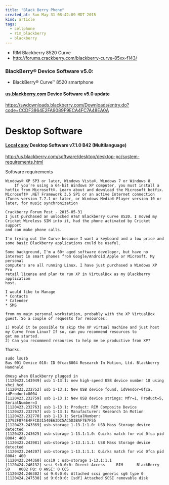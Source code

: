 ```yaml
---
title: "Black Berry Phone"
created_at: Sun May 31 08:42:09 MDT 2015
kind: article
tags:
  - cellphone
  - rim_blackberry
  - blackberry
---
```


* RIM Blackberry 8520 Curve
* http://forums.crackberry.com/blackberry-curve-85xx-f143/


### BlackBerry® Device Software v5.0:

* BlackBerry® Curve™ 8520 smartphone

#### [us.blackberry.com](http://us.blackberry.com/software/smartphones/bb-5/compatibility.html) Device Software v5.0 update

https://swdownloads.blackberry.com/Downloads/entry.do?code=CCDF3864E2FA9089F9ECA4FC7A48EA0A



# Desktop Software

#### [Local copy](/assets/other/710_b042_multilanguage.exe) Desktop Software v7.1.0 B42 (Multilanguage)






http://us.blackberry.com/software/desktop/desktop-pc/system-requirements.html


Software requirements

    Windows® XP SP3 or later, Windows Vista®, Windows 7 or Windows 8
        If you’re using a 64-bit Windows XP computer, you must install a hotfix from Microsoft®. Learn about and download the Microsoft hotfix.
    Microsoft® .NET Framework 3.5 SP1 or an active Internet connection
    iTunes version 7.7.1 or later, or Windows Media® Player version 10 or later, for music synchronization

~~~~~~~~~~~~~~
Crackberry Forum Post - 2015-05-31
I just purchased an unlocked AT&T Blackberry Curve 8520. I moved my
Cricket Wireless SIM into it, had the phone activated by Cricket support
and can make phone calls.

I'm trying out the Curve because I want a keyboard and a low price and
some basic Blackberry applications could be useful.

Some background, I'm a 60+ aged software developer, but have no
interest in smart phones from Google/Android,Apple or Microsft. My personal
computers are all running Linux. I have just purchased a Windows XP Pro
retail license and plan to run XP in VirtualBox as my Blackberry application
host.

I would like to Manage
* Contacts
* Calender
* SMS

from my main personal workstation, probably with the XP VirtualBox
guest. So a couple of requests for resources:

1) Would it be possible to skip the XP virtual machine and just host
my Curve from Linux? If so, can you recommend resources to
get me started.
2) Can you recommend resources to help me be productive from XP?

Thanks. 
~~~~~~~~~~~~~~

~~~~~~~~~~~~~~
sudo lsusb
Bus 001 Device 018: ID 0fca:8004 Research In Motion, Ltd. Blackberry Handheld
~~~~~~~~~~~~~~


~~~~~~~~~~~~~~
dmesg when Blackberry plugged in
[1120423.143949] usb 1-13.1: new high-speed USB device number 18 using xhci_hcd
[1120423.232752] usb 1-13.1: New USB device found, idVendor=0fca, idProduct=8004
[1120423.232759] usb 1-13.1: New USB device strings: Mfr=1, Product=5, SerialNumber=3
[1120423.232763] usb 1-13.1: Product: RIM Composite Device
[1120423.232767] usb 1-13.1: Manufacturer: Research In Motion
[1120423.232770] usb 1-13.1: SerialNumber: 13792F874E4FFCD31540E63DC5AC5D3BAF7E7F55
[1120423.243369] usb-storage 1-13.1:1.0: USB Mass Storage device detected
[1120423.243625] usb-storage 1-13.1:1.0: Quirks match for vid 0fca pid 8004: 400
[1120423.243981] usb-storage 1-13.1:1.1: USB Mass Storage device detected
[1120423.244207] usb-storage 1-13.1:1.1: Quirks match for vid 0fca pid 8004: 400
[1120423.244360] scsi9 : usb-storage 1-13.1:1.1
[1120424.246132] scsi 9:0:0:0: Direct-Access     RIM      BlackBerry SD    0002 PQ: 0 ANSI: 0 CCS
[1120424.246302] sd 9:0:0:0: Attached scsi generic sg6 type 0
[1120424.247530] sd 9:0:0:0: [sdf] Attached SCSI removable disk
~~~~~~~~~~~~~~

